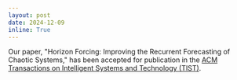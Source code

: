 ```yaml
---
layout: post
date: 2024-12-09
inline: True
---
```

Our paper, "Horizon Forcing: Improving the Recurrent Forecasting of Chaotic Systems," has been accepted for publication in the [ACM Transactions on Intelligent Systems and Technology (TIST)](https://dl.acm.org/journal/tist).